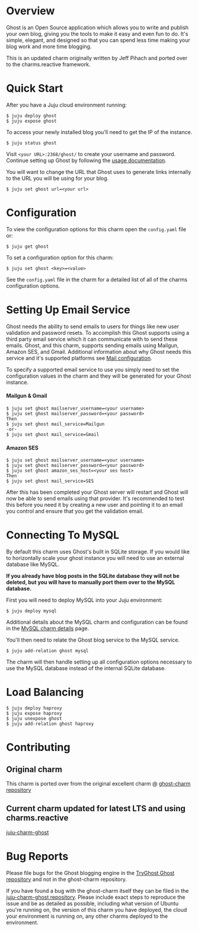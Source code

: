 # Overview

Ghost is an Open Source application which allows you to write and publish your
own blog, giving you the tools to make it easy and even fun to do. It's simple,
elegant, and designed so that you can spend less time making your blog work and
more time blogging.

This is an updated charm originally written by Jeff Pihach and ported over to
the charms.reactive framework.

# Quick Start

After you have a Juju cloud environment running:

    $ juju deploy ghost
    $ juju expose ghost

To access your newly installed blog you'll need to get the IP of the instance.

    $ juju status ghost

Visit `<your URL>:2368/ghost/` to create your username and password.
Continue setting up Ghost by following the
[usage documentation](http://docs.ghost.org/usage/).

You will want to change the URL that Ghost uses to generate links internally to
the URL you will be using for your blog.

    $ juju set ghost url=<your url>

# Configuration

To view the configuration options for this charm open the `config.yaml` file or:

    $ juju get ghost

To set a configuration option for this charm:

    $ juju set ghost <key>=<value>

See the `config.yaml` file in the charm for a detailed list of all of the charms
configuration options.


# Setting Up Email Service

Ghost needs the ability to send emails to users for things like new user
validation and password resets. To accomplish this Ghost supports using a
third party email service which it can communicate with to send these emails.
Ghost, and this charm, supports sending emails using Mailgun, Amazon SES, and
Gmail. Additional information about why Ghost needs this service and it's
supported platforms see [Mail configuration](http://support.ghost.org/mail/).

To specify a supported email service to use you simply need to set the
configuration values in the charm and they will be generated for your Ghost
instance.

#### Mailgun & Gmail

    $ juju set ghost mailserver_username=<your username>
    $ juju set ghost mailserver_password=<your password>
    Then
    $ juju set ghost mail_service=Mailgun
    -or-
    $ juju set ghost mail_service=Gmail

#### Amazon SES

    $ juju set ghost mailserver_username=<your username>
    $ juju set ghost mailserver_password=<your password>
    $ juju set ghost amazon_ses_host=<your ses host>
    Then
    $ juju set ghost mail_service=SES

After this has been completed your Ghost server will restart and Ghost will
now be able to send emails using that provider. It's recommended to test this
before you need it by creating a new user and pointing it to an email you
control and ensure that you get the validation email.


# Connecting To MySQL

By default this charm uses Ghost's built in SQLite storage. If you would like to
horizontally scale your ghost instance you will need to use an external database
like MySQL.

**If you already have blog posts in the SQLite database they will not be
deleted, but you will have to manually port them over to the MySQL database.**

First you will need to deploy MySQL into your Juju environment:

    $ juju deploy mysql

Additional details about the MySQL charm and configuration can be found in the
[MySQL charm details](https://jujucharms.com/mysql/precise/) page.

You'll then need to relate the Ghost blog service to the MySQL service.

    $ juju add-relation ghost mysql

The charm will then handle setting up all configuration options necessary to use
the MySQL database instead of the internal SQLite database.

# Load Balancing

    $ juju deploy haproxy
    $ juju expose haproxy
    $ juju unexpose ghost
    $ juju add-relation ghost haproxy

# Contributing

## Original charm

This charm is ported over from the original excellent charm @
[ghost-charm repository](https://github.com/hatched/ghost-charm)

## Current charm updated for latest LTS and using charms.reactive

[juju-charm-ghost](https://github.com/battlemidget/juju-charm-ghost)


# Bug Reports

Please file bugs for the Ghost blogging engine in the
[TryGhost Ghost repository](https://github.com/TryGhost/Ghost) and not in the
ghost-charm repository.

If you have found a bug with the ghost-charm itself they can be filed in the
[juju-charm-ghost repository](https://github.com/battlemidget/juju-charm-ghost).
Please include exact steps to reproduce the issue and be as detailed as
possible, including what version of Ubuntu you're running on, the version of
this charm you have deployed, the cloud your environment is running on, any
other charms deployed to the environment.
